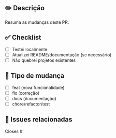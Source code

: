 ## ✏️ Descrição
Resuma as mudanças deste PR.

## ✅ Checklist
- [ ] Testei localmente
- [ ] Atualizei README/documentação (se necessário)
- [ ] Não quebrei projetos existentes

## 🧩 Tipo de mudança
- [ ] feat (nova funcionalidade)
- [ ] fix (correção)
- [ ] docs (documentação)
- [ ] chore/refactor/test

## 🔗 Issues relacionadas
Closes #<id>
